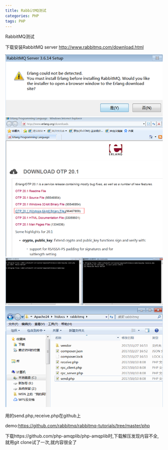 ```yaml
---
title: RabbitMQ测试
categories: PHP
tags: PHP
---
```



RabbitMQ测试

下载安装RabbitMQ server
http://www.rabbitmq.com/download.html

![img](img/php/rabbitmq-demo-0.png)
![img](img/php/rabbitmq-demo-1.png)
![img](img/php/rabbitmq-demo-2.png)
![img](img/php/rabbitmq-demo-3.png)

用的send.php,receive.php在github上

demo:https://github.com/rabbitmq/rabbitmq-tutorials/tree/master/php

下载https://github.com/php-amqplib/php-amqplib时,下载解压发现内容不全,就用git clone试了一次,就内容很全了